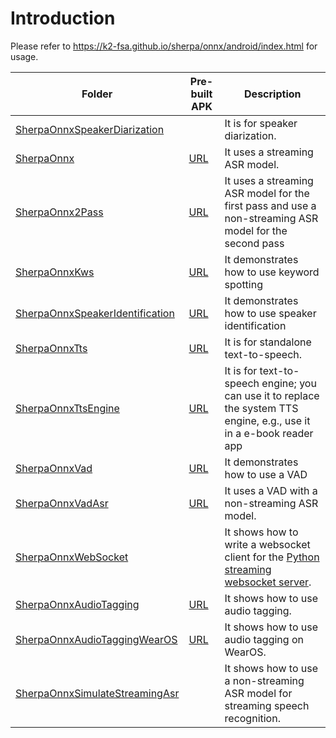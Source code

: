 # Introduction

Please refer to
https://k2-fsa.github.io/sherpa/onnx/android/index.html
for usage.

|Folder| Pre-built APK | Description|
|------|---------------|-------------|
|[SherpaOnnxSpeakerDiarization](./SherpaOnnxSpeakerDiarization)| | It is for speaker diarization.|
|[SherpaOnnx](./SherpaOnnx)| [URL](https://k2-fsa.github.io/sherpa/onnx/android/apk.html)| It uses a streaming ASR model.|
|[SherpaOnnx2Pass](./SherpaOnnx2Pass)|[URL](https://k2-fsa.github.io/sherpa/onnx/android/apk-2pass.html)| It uses a streaming ASR model for the first pass and use a non-streaming ASR model for the second pass|
|[SherpaOnnxKws](./SherpaOnnxKws)|[URL](https://k2-fsa.github.io/sherpa/onnx/kws/apk.html)| It demonstrates how to use keyword spotting|
|[SherpaOnnxSpeakerIdentification](./SherpaOnnxSpeakerIdentification)|[URL](https://k2-fsa.github.io/sherpa/onnx/speaker-identification/apk.html)| It demonstrates how to use speaker identification|
|[SherpaOnnxTts](./SherpaOnnxTts)|[URL](https://k2-fsa.github.io/sherpa/onnx/tts/apk.html)| It is for standalone text-to-speech.|
|[SherpaOnnxTtsEngine](./SherpaOnnxTtsEngine)|[URL](https://k2-fsa.github.io/sherpa/onnx/tts/apk-engine.html)| It is for text-to-speech engine; you can use it to replace the system TTS engine, e.g., use it in a e-book reader app|
|[SherpaOnnxVad](./SherpaOnnxVad)|[URL](https://k2-fsa.github.io/sherpa/onnx/vad/apk.html)| It demonstrates how to use a VAD|
|[SherpaOnnxVadAsr](./SherpaOnnxVadAsr)|[URL](https://k2-fsa.github.io/sherpa/onnx/vad/apk-asr.html)| It uses a VAD with a non-streaming ASR model.|
|[SherpaOnnxWebSocket](./SherpaOnnxWebSocket)| |It shows how to write a websocket client for the [Python streaming websocket server](https://github.com/k2-fsa/sherpa-onnx/blob/master/python-api-examples/streaming_server.py).|
|[SherpaOnnxAudioTagging](./SherpaOnnxAudioTagging)|[URL](https://k2-fsa.github.io/sherpa/onnx/audio-tagging/apk.html)| It shows how to use audio tagging.|
|[SherpaOnnxAudioTaggingWearOS](./SherpaOnnxAudioTagging)|[URL](https://k2-fsa.github.io/sherpa/onnx/audio-tagging/apk-wearos.html)| It shows how to use audio tagging on WearOS.|
|[SherpaOnnxSimulateStreamingAsr](./SherpaOnnxSimulateStreamingAsr)|| It shows how to use a non-streaming ASR model for streaming speech recognition.|
